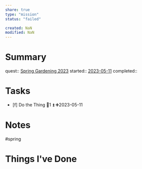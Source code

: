 ```yaml
---
share: true
type: "mission"
status: "failed"

created: NaN 
modified: NaN
---
```

 
# Summary
quest:: [Spring Gardening 2023](./Spring%20Gardening%202023.md)
started:: [2023-05-11](./2023-05-11.md)
completed::
# Tasks
- [f] Do the Thing  🥄1 ⏫ ➕2023-05-11
# Notes
#spring 

# Things I've Done